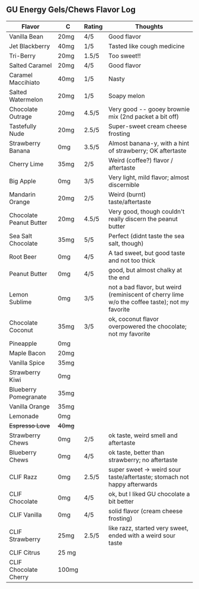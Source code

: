 
## GU Energy Gels/Chews Flavor Log

| Flavor | C  | Rating | Thoughts |
|--------|----|--------|----------|
| Vanilla Bean | 20mg |4/5 | Good flavor |
| Jet Blackberry | 40mg | 1/5 | Tasted like cough medicine | 
| Tri-Berry | 20mg | 1.5/5 | Too sweet!! | 
| Salted Caramel | 20mg | 4/5 | Good flavor |
| Caramel Maccihiato | 40mg | 1/5 | Nasty |
| Salted Watermelon | 20mg | 1/5 | Soapy melon |
| Chocolate Outrage | 20mg | 4.5/5 | Very good -- gooey brownie mix (2nd packet a bit off) |
| Tastefully Nude | 20mg | 2.5/5 | Super-sweet cream cheese frosting |
| Strawberry Banana | 0mg | 3.5/5 | Almost banana-y, with a hint of strawberry; OK aftertaste |
| Cherry Lime | 35mg | 2/5 | Weird (coffee?) flavor / aftertaste |
| Big Apple | 0mg | 3/5 | Very light, mild flavor; almost discernible |
| Mandarin Orange | 20mg | 2/5 | Weird (burnt) taste/aftertaste |
| Chocolate Peanut Butter | 20mg | 4.5/5 | Very good, though couldn't really discern the peanut butter |
| Sea Salt Chocolate | 35mg | 5/5 | Perfect (didnt taste the sea salt, though) |
| Root Beer | 0mg | 4/5 | A tad sweet, but good taste and not too thick |
| Peanut Butter | 0mg | 4/5 | good, but almost chalky at the end |
| Lemon Sublime | 0mg | 3/5 | not a bad flavor, but weird (reminiscent of cherry lime w/o the coffee taste); not my favorite |
| Chocolate Coconut | 35mg | 3/5 | ok, coconut flavor overpowered the chocolate; not my favorite |
| Pineapple | 0mg | | |
| Maple Bacon | 20mg | | |
| Vanilla Spice | 35mg | | |
| Strawberry Kiwi | 0mg | | |
| Blueberry Pomegranate | 35mg | | |
| Vanilla Orange | 35mg | | |
| Lemonade | 0mg | | |
| ~~Espresso Love~~ | ~~40mg~~ | | |
| Strawberry Chews | 0mg | 2/5 | ok taste, weird smell and aftertaste |
| Blueberry Chews | 0mg | 4/5 | ok taste, better than strawberry; no aftertaste |
| CLIF Razz | 0mg | 2.5/5 | super sweet -> weird sour taste/aftertaste; stomach not happy afterwards |
| CLIF Chocolate | 0mg | 4/5 | ok, but I liked GU chocolate a bit better |
| CLIF Vanilla | 0mg | 4/5 | solid flavor (cream cheese frosting) |
| CLIF Strawberry | 25mg | 2.5/5 | like razz, started very sweet, ended with a weird sour taste |
| CLIF Citrus | 25 mg | | |
| CLIF Chocolate Cherry | 100mg | | |
